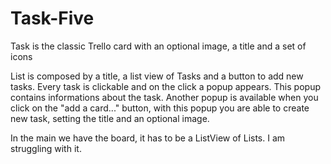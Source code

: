# Task-Five

Task is the classic Trello card with an optional image, a title and a set of icons

List is composed by a title, a list view of Tasks and a button to add new tasks. Every task is clickable and on the click a popup appears.
This popup contains informations about the task. Another popup is available when you click on the "add a card..." button, with this popup you are able to create new task, setting the title and an optional image.

In the main we have the board, it has to be a ListView of Lists. I am struggling with it.